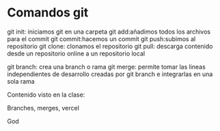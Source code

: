 # Comandos git

git init: iniciamos git en una carpeta
git add:añadimos todos los archivos para el commit
git commit:hacemos un commit
git push:subimos al repositorio
git clone: clonamos el repositorio
git pull: descarga contenido desde un repositorio online a un repositorio local

git branch: crea una branch o rama
git merge: permite tomar las lineas independientes de desarrollo creadas por git branch e integrarlas en una sola rama

Contenido visto en la clase:

Branches, merges, vercel

God
